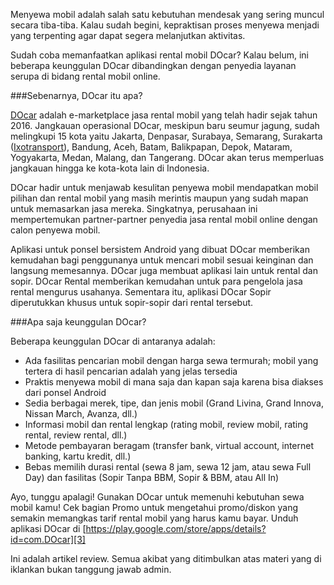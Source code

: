 <!--t Sewa Mobil Online di DOcar Praktis dan Selalu Kebagian Mobil t-->
<!--d Sewa mobil online di DOcar praktis dan selalu kebagian mobil. d-->
<!--tag docar,sewa mobil,promosi,advertising tag-->

Menyewa mobil adalah salah satu kebutuhan mendesak yang sering muncul secara tiba-tiba. Kalau sudah begini, kepraktisan proses menyewa menjadi yang terpenting agar dapat segera melanjutkan aktivitas. 

Sudah coba memanfaatkan aplikasi rental mobil DOcar? Kalau belum, ini beberapa keunggulan DOcar dibandingkan dengan penyedia layanan serupa di bidang rental mobil online.

<amp-img src="https://masrud.com/content/images/20170812235151-docar.jpg" width="942" height="942" layout="responsive" alt="Sewa Mobil Online di DOcar Praktis dan Selalu Kebagian Mobil"></amp-img>

###Sebenarnya, DOcar itu apa?

[DOcar][1] adalah e-marketplace jasa rental mobil yang telah hadir sejak tahun 2016. Jangkauan operasional DOcar, meskipun baru seumur jagung, sudah melingkupi 15 kota yaitu Jakarta, Denpasar, Surabaya, Semarang, Surakarta ([Ixotransport][2]), Bandung, Aceh, Batam, Balikpapan, Depok, Mataram, Yogyakarta, Medan, Malang, dan Tangerang. DOcar akan terus memperluas jangkauan hingga ke kota-kota lain di Indonesia.

<amp-img src="https://masrud.com/content/images/20170812235143-layanan docar.jpg" width="942" height="942" layout="responsive" alt="Sewa Mobil Online di DOcar Praktis dan Selalu Kebagian Mobil"></amp-img>

DOcar hadir untuk menjawab kesulitan penyewa mobil mendapatkan mobil pilihan dan rental mobil yang masih merintis maupun  yang sudah mapan untuk memasarkan jasa mereka. Singkatnya, perusahaan ini mempertemukan partner-partner penyedia jasa rental mobil online dengan calon penyewa mobil.

Aplikasi untuk ponsel bersistem Android yang dibuat DOcar memberikan kemudahan bagi penggunanya untuk mencari mobil sesuai keinginan dan langsung memesannya. DOcar juga membuat aplikasi lain untuk rental dan sopir. DOcar Rental memberikan kemudahan untuk para pengelola jasa rental mengurus usahanya. Sementara itu, aplikasi DOcar Sopir diperutukkan khusus untuk sopir-sopir dari rental tersebut.

<amp-img src="https://masrud.com/content/images/20170812235134-mengapa docar.jpg" width="942" height="942" layout="responsive" alt="Sewa Mobil Online di DOcar Praktis dan Selalu Kebagian Mobil"></amp-img>

###Apa saja keunggulan DOcar?

Beberapa keunggulan DOcar di antaranya adalah:

 - Ada fasilitas pencarian mobil dengan harga sewa termurah; mobil yang tertera di hasil pencarian adalah yang jelas tersedia
 - Praktis menyewa mobil di mana saja dan kapan saja karena bisa diakses dari ponsel Android
 - Sedia berbagai merek, tipe, dan jenis mobil (Grand Livina, Grand Innova, Nissan March, Avanza, dll.)
 - Informasi mobil dan rental lengkap (rating mobil, review mobil, rating rental, review rental, dll.)
 - Metode pembayaran beragam (transfer bank, virtual account, internet banking, kartu kredit, dll.)
 - Bebas memilih durasi rental (sewa 8 jam, sewa 12 jam, atau sewa Full Day) dan fasilitas (Sopir Tanpa BBM, Sopir & BBM, atau All In)

Ayo, tunggu apalagi! Gunakan DOcar untuk memenuhi kebutuhan sewa mobil kamu! Cek bagian Promo untuk mengetahui promo/diskon yang semakin memangkas tarif rental mobil yang harus kamu bayar. Unduh aplikasi DOcar di [https://play.google.com/store/apps/details?id=com.DOcar][3]
<div class="warning">Ini adalah artikel review. Semua akibat yang ditimbulkan atas materi yang di iklankan bukan tanggung jawab admin.</div>

  [1]: https://docar.co.id/
  [2]: http://www.ixotransport.com/
  [3]: https://play.google.com/store/apps/details?id=com.DOcar